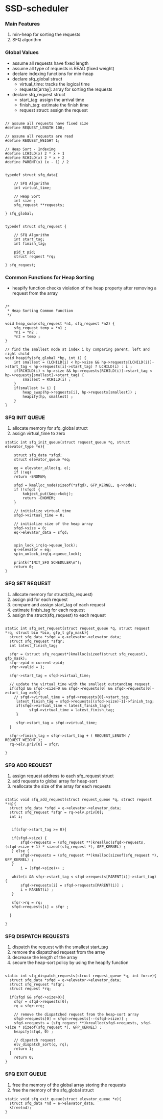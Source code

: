 # SSD-scheduler

### Main Features
1. min-heap for sorting the requests
2. SFQ algorithm

### Global Values
- assume all requests have fixed length
- assume all type of requests is READ (fixed weight)
- declare indexing functions for min-heap
- declare sfq_global struct
   - virtual_time: tracks the logical time
   - requests[array]: array for sorting the requests
- declare sfq_request struct
  - start_tag: assign the arrival time
  - finish_tag: estimate the finish time
  - request struct: assign the request   

```

// assume all requests have fixed size
#define REQUEST_LENGTH 100;

// assume all requests are read
#define REQUEST_WEIGHT 1;

// Heap Sort - Indexing
#define LCHILD(x) 2 * x + 1
#define RCHILD(x) 2 * x + 2
#define PARENT(x) (x - 1) / 2


typedef struct sfq_data{

    // SFQ Algorithm
    int virtual_time;

    // Heap Sort
    int size ;
    sfq_request **requests;

} sfq_global;


typedef struct sfq_request {

    // SFQ Algorithm
    int start_tag;
    int finish_tag;

    pid_t pid;
    struct request *rq;

} sfq_request;

```

### Common Functions for Heap Sorting
- heapify function checks violation of the heap property after removing a request from the array   

```

/*
 * Heap Sorting Common Function
 */

void heap_swap(sfq_request *n1, sfq_request *n2) {
    sfq_request temp = *n1 ;
    *n1 = *n2 ;
    *n2 = temp ;
}

// find the smallest node at index i by comparing parent, left and right child
void heapify(sfq_global *hp, int i) {
    int smallest = (LCHILD(i) < hp->size && hp->requests[LCHILD(i)]->start_tag < hp->requests[i]->start_tag) ? LCHILD(i) : i ;
    if(RCHILD(i) < hp->size && hp->requests[RCHILD(i)]->start_tag < hp->requests[smallest]->start_tag) {
        smallest = RCHILD(i) ;
    }
    if(smallest != i) {
        heap_swap(hp->requests[i], hp->requests[smallest]) ;
        heapify(hp, smallest) ;
    }
}

```


### SFQ INIT QUEUE
1. allocate memory for sfq_global struct
2. assign virtual_time to zero
```
static int sfq_init_queue(struct request_queue *q, struct elevator_type *e){

    struct sfq_data *sfqd;
    struct elevator_queue *eq;

    eq = elevator_alloc(q, e);
    if (!eq)
    return -ENOMEM;

    sfqd = kmalloc_node(sizeof(*sfqd), GFP_KERNEL, q->node);
    if (!sfqd) {
    	kobject_put(&eq->kobj);
    	return -ENOMEM;
    }

    // initialize virtual time
    sfqd->virtual_time = 0;

    // initialize size of the heap array
    sfqd->size = 0;
    eq->elevator_data = sfqd;


    spin_lock_irq(q->queue_lock);
    q->elevator = eq;
    spin_unlock_irq(q->queue_lock);

    printk("INIT_SFQ SCHEDULER\n");
    return 0;
}

```

### SFQ SET REQUEST
1. allocate memory for struct(sfq_request)
2. assign pid for each request
3. compare and assign start_tag of each request
4. estimate finish_tag for each request
5. assign the struct(sfq_request) to each request

```

static int sfq_set_request(struct request_queue *q, struct request *rq, struct bio *bio, gfp_t gfp_mask){
  struct sfq_data *sfqd = q->elevator->elevator_data;
  struct sfq_request *sfqr;
  int latest_finish_tag;

  sfqr = (struct sfq_request*)kmalloc(sizeof(struct sfq_request), gfp_mask);
  sfqr->pid = current->pid;
  sfqr->valid = 1;

  sfqr->start_tag = sfqd->virtual_time;

  // update the virtual_time with the smallest outstanding request
  if(sfqd && sfqd->size>0 && sfqd->requests[0] && sfqd->requests[0]->start_tag >=0){
    // sfqd->virtual_time = sfqd->requests[0]->start_tag;
     latest_finish_tag = sfqd->requests[(sfqd->size)-1]->finish_tag;
     if(sfqd->virtual_time < latest_finish_tag){
           sfqd->virtual_time = latest_finish_tag;
     }

     sfqr->start_tag = sfqd->virtual_time;
  }

  sfqr->finish_tag = sfqr->start_tag + ( REQUEST_LENGTH / REQUEST_WEIGHT );
  rq->elv.priv[0] = sfqr;

}

```

### SFQ ADD REQUEST
1. assign request address to each sfq_request struct
2. add requests to global array for heap-sort
3. reallocate the size of the array for each requests

```

static void sfq_add_request(struct request_queue *q, struct request *rq){
  struct sfq_data *sfqd = q->elevator->elevator_data;
  struct sfq_request *sfqr = rq->elv.priv[0];
  int i;


   if(sfqr->start_tag >= 0){

   if(sfqd->size) {
       sfqd->requests = (sfq_request **)krealloc(sfqd->requests, (sfqd->size + 1) * sizeof(sfq_request *), GFP_KERNEL) ;
   } else {
       sfqd->requests = (sfq_request **)kmalloc(sizeof(sfq_request *), GFP_KERNEL) ;
   }
       i = (sfqd->size)++ ;

   while(i && sfqr->start_tag < sfqd->requests[PARENT(i)]->start_tag) {
       sfqd->requests[i] = sfqd->requests[PARENT(i)] ;
       i = PARENT(i) ;
   }

   sfqr->rq = rq;
   sfqd->requests[i] = sfqr ;

  }

}

```

### SFQ DISPATCH REQUESTS
1. dispatch the request with the smallest start_tag
2. remove the dispatched request from the array
3. decrease the length of the array
4. secure the heap-sort policy by using the heapify function   

```

static int sfq_dispatch_requests(struct request_queue *q, int force){
  struct sfq_data *sfqd = q->elevator->elevator_data;
  struct sfq_request *sfqr;
  struct request *rq;

  if(sfqd && sfqd->size>0){
    sfqr = sfqd->requests[0];
    rq = sfqr->rq;

    // remove the dispatched request from the heap-sort array
    sfqd->requests[0] = sfqd->requests[--(sfqd->size)] ;
    sfqd->requests = (sfq_request **)krealloc(sfqd->requests, sfqd->size * sizeof(sfq_request *), GFP_KERNEL) ;
    heapify(sfqd, 0) ;

    // dispatch request
    elv_dispatch_sort(q, rq);
    return 1;
  }
	return 0;
}

```


### SFQ EXIT QUEUE
1. free the memory of the global array storing the requests
2. free the memory of the sfq_global struct

```
static void sfq_exit_queue(struct elevator_queue *e){
  struct sfq_data *nd = e->elevator_data;
  kfree(nd);
}
```
